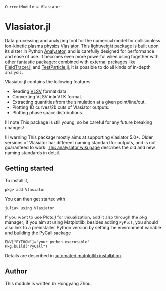```@meta
CurrentModule = Vlasiator
```

# Vlasiator.jl

Data processing and analyzing tool for the numerical model for collisionless ion-kinetic plasma physics [Vlasiator](https://github.com/fmihpc/vlasiator).
This lightweight package is built upon its sister in Python [Analysator](https://github.com/fmihpc/analysator), and is carefully designed for performance and ease of use.
It becomes even more powerful when using together with other fantastic packages: combined with external packages like [FieldTracer.jl](https://github.com/henry2004y/FieldTracer.jl) and [TestParticle.jl](https://github.com/henry2004y/TestParticle.jl), it is possible to do all kinds of in-depth analysis.

Vlasiator.jl contains the following features:
* Reading [VLSV](https://github.com/fmihpc/vlsv) format data.
* Converting VLSV into VTK format.
* Extracting quantities from the simulation at a given point/line/cut.
* Plotting 1D curves/2D cuts of Vlasiator outputs.
* Plotting phase space distributions.

!!! note
    This package is still young, so be careful for any future breaking changes!

!!! warning
    This package mostly aims at supporting Vlasiator 5.0+. Older versions of Vlasiator has different naming standard for outputs, and is not guaranteed to work. [This analysator wiki page](https://github.com/fmihpc/analysator/wiki/Supported-variables-and-data-reducers) describes the old and new naming standards in detail.

## Getting started

To install it,
```
pkg> add Vlasiator
```

You can then get started with
```
julia> using Vlasiator
```

If you want to use Plots.jl for visualization, add it also through the pkg manager; if you aim at using Matplotlib, besides adding `PyPlot`, you should also link to a preinstalled Python version by setting the environment variable and building the PyCall package
```
ENV["PYTHON"]="your python executable"
Pkg.build("PyCall")
```
Details are described in [automated matplotlib installation](https://github.com/JuliaPy/PyPlot.jl#automated-matplotlib-installation).

## Author

This module is written by Hongyang Zhou.